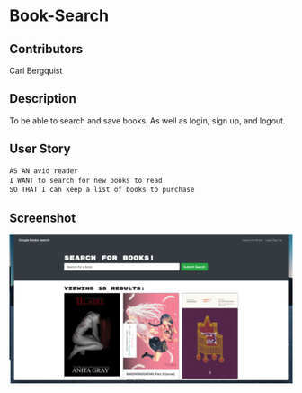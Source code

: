 # Book-Search

## Contributors

Carl Bergquist

## Description 

To be able to search and save books. As well as login, sign up, and logout.

## User Story 

```md
AS AN avid reader
I WANT to search for new books to read
SO THAT I can keep a list of books to purchase
```

## Screenshot

![alt text](./final.png "Screenshot")